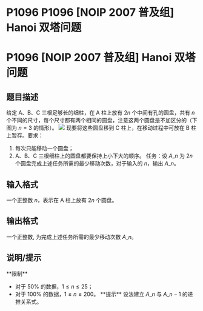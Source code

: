 # P1096 P1096 [NOIP 2007 普及组] Hanoi 双塔问题

# P1096 [NOIP 2007 普及组] Hanoi 双塔问题

## 题目描述

给定 A、B、C 三根足够长的细柱，在 A 柱上放有 $2n$ 个中间有孔的圆盘，共有 $n$ 个不同的尺寸，每个尺寸都有两个相同的圆盘，注意这两个圆盘是不加区分的（下图为 $n=3$ 的情形）。
![](https://cdn.luogu.com.cn/upload/image\_hosting/mq2iklbv.png)
现要将这些圆盘移到 C 柱上，在移动过程中可放在 B 柱上暂存。要求：
1. 每次只能移动一个圆盘；
2. A、B、C 三根细柱上的圆盘都要保持上小下大的顺序。
任务：设 $A\_n$ 为 $2n$ 个圆盘完成上述任务所需的最少移动次数，对于输入的 $n$，输出 $A\_n$。

## 输入格式

一个正整数 $n$，表示在 A 柱上放有 $2n$ 个圆盘。

## 输出格式

一个正整数, 为完成上述任务所需的最少移动次数 $A\_n$。

## 说明/提示

\*\*限制\*\*
- 对于 $50\%$ 的数据，$1 \le n \le 25$；
- 对于 $100\%$ 的数据，$1 \le n \le 200$。
\*\*提示\*\*
设法建立 $A\_n$ 与 $A\_{n-1}$ 的递推关系式。
